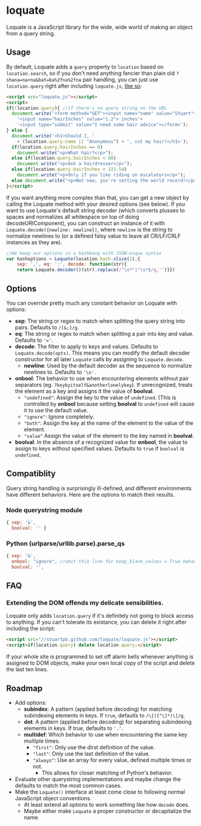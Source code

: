 loquate
=======

Loquate is a JavaScript library for the wide, wide world of making an object
from a query string.

## Usage

By default, Loquate adds a `query` property to `location` based on
`location.search`, so if you don't need anything fancier than plain old
`?shana=na+na&bat=ba%2fna%2fna` pair handling, you can just use
`location.query` right after including `loquate.js`,
[like so](http://stuartpb.github.com/loquate/example.html):

```html
<script src="loquate.js"></script>
<script>
if(!location.query){ //if there's no query string on the URL
  document.write('<form method="GET"><input name="name" value="Stuart">'+
    '<input name="hairInches" value="1.2"> inches'+
    '<input type="submit" value="I need some hair advice"></form>');   
} else {
  document.write('<h1>Should I, '
    + (location.query.name || "Anonymous") + ', cut my hair?</h1>');
  if(location.query.hairInches == 0)
    document.write("<p>What hair?</p>");
  else if(location.query.hairInches < 80)
    document.write("<p>Ask a hairdresser</p>");
  else if(location.query.hairInches < 221.54)
    document.write("<p>Only if you like riding on escalators</p>");
  else document.write("<p>Not now, you're setting the world record!</p>");
}</script>
```

If you want anything more complex than that, you can get a new object by
calling the Loquate method with your desired options (see below). If you want
to use Loquate's default string decoder (which converts plusses to spaces and
normalizes all whitespace on top of doing decodeURIComponent), you can
construct an instance of it with `Loquate.decode({newline: newline})`, where
`newline` is the string to normalize newlines to (or a defined falsy value to
leave all CR/LF/CRLF instances as they are).

```js
//We keep our options in a hashbang with JSON-esque syntax
var hashoptions = Loquate(location.hash.slice(2),{
    sep: ',', eq: ':', decode: function(str){
    return Loquate.decoder()(str).replace(/^\s*"|"\s*$/g,'')}})
```

## Options

You can override pretty much any constant behavior on Loquate with options:

- **sep**: The string or regex to match when splitting the query string into
  pairs. Defaults to `/[&;]/g`.
- **eq**: The string or regex to match when splitting a pair into key and value.
  Defaults to `'='`.
- **decode**: The filter to apply to keys and values. Defaults to
  `Loquate.decode(opts)`. This means you can modify the default decoder
  constructor for all later `Loquate` calls by assigning to `Loquate.decode`.
  - **newline**: Used by the default decoder as the sequence to normalize
    newlines to. Defaults to `'\n'`.
- **onbool**: The behavior to use when encountering elements without pair
  separators (eg. `?keybyitself&anotherlonelykey`). If unrecognized, treats the
  element as a key and assigns it the value of **boolval**.
  - `"undefined"`: Assign the key to the value of `undefined`. (This is
    controlled by **onbool** because setting **boolval** to `undefined` will
    cause it to use the default value.
  - `"ignore"`: Ignore completely.
  - `"both"`: Assign the key at the name of the element to the value of the
    element.
  - `"value"` Assign the value of the element to the key named in **boolval**.
- **boolval**: In the absence of a recognized value for **onbool**, the value
  to assign to keys without specified values. Defaults to `true` if `boolval`
  is `undefined`.

## Compatiblity

Query string handling is surprisingly ill-defined, and different environments
have different behaviors. Here are the options to match their results.

### Node querystring module
```js
{ sep: '&',
  boolval: '' }
```

### Python (urlparse/urllib.parse).parse_qs
```js
{ sep: '&',
  onbool: "ignore", //omit this line for keep_blank_values = True behavior
  boolval: '',
```

## FAQ

### Extending the DOM offends my delicate sensibilities.

Loquate only adds `location.query` if it's definitely not going to block access
to anything. If you can't tolerate its existance, you can delete it right after
including the script:

```html
<script src="//stuartpb.github.com/loquate/loquate.js"></script>
<script>if(location.query) delete location.query;</script>
```

If your whole site is programmed to set off alarm bells whenever anything is
assigned to DOM objects, make your own local copy of the script and delete the
last ten lines.

## Roadmap

- Add options:
  - **subindex**: A pattern (applied before decoding) for matching subindexing
    elements in keys. If `true`, defaults to `/\[([^\]*)\]/g`.
  - **dot**: A pattern (applied before decoding) for separating subindexing
    elements in keys. If true, defaults to `'.'`.
  - **multidef**: Which behavior to use when encountering the same key multiple
    times.
    - `"first"`: Only use the dirst definition of the value.
    - `"last"`: Only use the last definition of the value.
    - `"always"`: Use an array for every value, defined multiple times or not.
      - This allows for closer matching of Python's behavior.
- Evaluate other querystring implementations and maybe change the defaults to
  match the most common cases.
- Make the `Loquate()` interface at least come close to following normal
  JavaScript object conventions.
  - At least extend all options to work something like how `decode` does.
  - Maybe either make `Loquate` a proper constructor or decapitalize the name.
